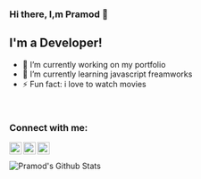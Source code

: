 ### Hi there, I,m Pramod 👋

## I'm a Developer!

- 🔭 I’m currently working on my portfolio
- 🌱 I’m currently learning javascript freamworks
- ⚡ Fun fact: i love to watch movies

</br>

### Connect with me:
[<img align ="left" height="22" width="22" alt="pramod-raje" src="https://cdn.jsdelivr.net/npm/simple-icons@v3/icons/linkedin.svg" />][linkedin]

[<img align ="left" height="22" width="22" alt="rjpramod" src="https://cdn.jsdelivr.net/npm/simple-icons@v3/icons/twitter.svg" />][twitter]

[<img align ="left" height="22" width="22" alt="pramod_raje" src="https://cdn.jsdelivr.net/npm/simple-icons@v3/icons/instagram.svg" />][instagram]

</br>
</br>

<img align="left" alt="Pramod's Github Stats" src="https://github-readme-stats.vercel.app/api?username=pramodr&show_icons=true&hide_border=true" />

[linkedin]: https://www.linkedin.com/in/pramod-raje/
[twitter]: https://twitter.com/rjpramod
[instagram]: https://www.instagram.com/pramod_raje
